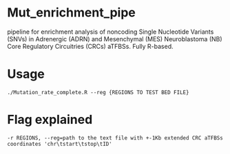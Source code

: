 # Mut_enrichment_pipe
pipeline for enrichment analysis of noncoding Single Nucleotide Variants (SNVs) in Adrenergic (ADRN) and Mesenchymal (MES) Neuroblastoma (NB) Core Regulatory Circuitries (CRCs) aTFBSs. Fully R-based.

# Usage
```./Mutation_rate_complete.R --reg {REGIONS TO TEST BED FILE}```

# Flag explained

```-r REGIONS, --reg=path to the text file with +-1Kb extended CRC aTFBSs coordinates 'chr\tstart\tstop\tID'```
